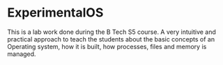 # ExperimentalOS
This is a lab work done during the B Tech S5 course. A very intuitive and practical approach to teach the students about the basic concepts of an Operating system, how it is built, how processes, files and memory is managed.
